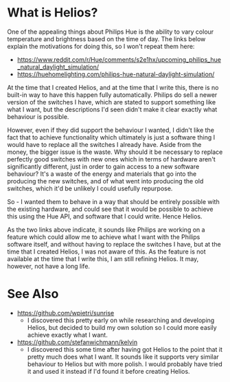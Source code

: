 # What is Helios?

One of the appealing things about Philips Hue is the ability to vary colour
temperature and brightness based on the time of day. The links below explain the
motivations for doing this, so I won't repeat them here:

* https://www.reddit.com/r/Hue/comments/s2e1hx/upcoming_philips_hue_natural_daylight_simulation/
* https://huehomelighting.com/philips-hue-natural-daylight-simulation/

At the time that I created Helios, and at the time that I write this, there is
no built-in way to have this happen fully automatically. Philips do sell a newer
version of the switches I have, which are stated to support something like what
I want, but the descriptions I'd seen didn't make it clear exactly what
behaviour is possible.

However, even if they did support the behaviour I wanted, I didn't like the fact
that to achieve functionality which ultimately is just a software thing I would
have to replace all the switches I already have. Aside from the money, the
bigger issue is the waste. Why should it be necessary to replace perfectly good
switches with new ones which in terms of hardware aren't significantly
different, just in order to gain access to a new software behaviour? It's a
waste of the energy and materials that go into the producing the new switches,
and of what went into producing the old switches, which it'd be unlikely I could
usefully repurpose.

So - I wanted them to behave in a way that should be entirely possible with the
existing hardware, and could see that it would be possible to achieve this using
the Hue API, and software that I could write. Hence Helios.

As the two links above indicate, it sounds like Philips are working on a feature
which could allow me to achieve what I want with the Philips software itself,
and without having to replace the switches I have, but at the time that I
created Helios, I was not aware of this. As the feature is not available at the
time that I write this, I am still refining Helios. It may, however, not have a
long life.

# See Also

* https://github.com/wpietri/sunrise
  * I discovered this pretty early on while researching and developing Helios,
    but decided to build my own solution so I could more easily achieve exactly
    what I want.
* https://github.com/stefanwichmann/kelvin
  * I discovered this some time after having got Helios to the point that it
    pretty much does what I want. It sounds like it supports very similar
    behaviour to Helios but with more polish. I would probably have tried it and
    used it instead if I'd found it before creating Helios.